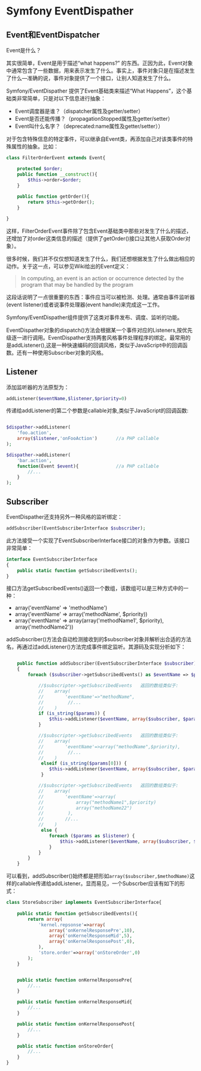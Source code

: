 # Symfony EventDispather

## Event和EventDispatcher

Event是什么？

其实很简单，Event是用于描述“what happens?” 的东西。正因为此，Event对象中通常包含了一些数据，用来表示发生了什么。事实上，事件对象只是在描述发生了什么—准确的说，事件对象提供了一个接口，让别人知道发生了什么。

Symfony/EventDispather 提供了Event基础类来描述“What Happens”，这个基础类非常简单，只是对以下信息进行抽象：

* Event调度器是谁？（dispatcher属性及getter/setter）
* Event是否还能传播？（propagationStopped属性及getter/setter）
* Event叫什么名字？（deprecated:name属性及getter/setter））

对于包含特殊信息的特定事件，可以继承自Event类，再添加自己对该类事件的特殊属性的抽象。比如：

```PHP
class FilterOrderEvent extends Event{

    protected $order;
	public function __construct(){
	    $this->order=$order;
	}
	
	public function getOrder(){
	    return $this->getOrder();
	}

}
```

这样，FilterOrderEvent事件除了包含Event基础类中那些对发生了什么的描述，还增加了对order这类信息的描述（提供了getOrder()接口让其他人获取Order对象）。

很多时候，我们并不仅仅想知道发生了什么，我们还想根据发生了什么做出相应的动作。关于这一点，可以参见Wiki给出的Event定义：

> In computing, an event is an action or occurrence detected by the program that may be handled by the program 

这段话说明了一点很重要的东西：事件应当可以被检测、处理。通常由事件监听器(event listener)或者说事件处理器(event handle)来完成这一工作。

Symfony/EventDispather组件提供了这类对事件发布、调度、监听的功能。

EventDispather对象的dispatch()方法会根据某一个事件对应的Listeners,按优先级逐一进行调用。EventDispather支持两套风格事件处理程序的绑定。最常用的是addListener(),这是一种快速编码的回调风格，类似于JavaScript中的回调函数。还有一种使用Subscriber对象的风格。

## Listener

添加监听器的方法原型为：
```PHP
addListener($eventName,$listener,$priority=0)
```

传递给addListener的第二个参数是callable对象,类似于JavaScript的回调函数:

```PHP

$dispather->addListener(
    'foo.action',
    array($listener,'onFooAction')       //a PHP callable
);

$dispather->addListener(
    'bar.action',
    function(Event $event){              //a PHP callable
        //...
    }
);
```

## Subscriber

EventDispather还支持另外一种风格的监听绑定：

```PHP
addSubscriber(EventSubscriberInterface $subscriber);
```
此方法接受一个实现了EventSubscriberInterface接口的对象作为参数。该接口非常简单：


```PHP
interface EventSubscriberInterface
{
    public static function getSubscribedEvents();
}
```
   
接口方法getSubscribedEvents()返回一个数组，该数组可以是三种方式中的一种：
    
 * array('eventName' => 'methodName')
 * array('eventName' => array('methodName', $priority))
 * array('eventName' => array(array('methodName1', $priority), array('methodName2'))
    
addSubscriber()方法会自动检测接收到的$subscriber对象并解析出合适的方法名，再通过过addListener()方法完成事件绑定监听。其源码及实现分析如下：

```PHP

    public function addSubscriber(EventSubscriberInterface $subscriber)
    {
        foreach ($subscriber->getSubscribedEvents() as $eventName => $params) {

            //$subscripter->getSubscribedEvents   返回的数组类似于: 
            //    array(
            //        'eventName'=>"methodName",
            //         //... 
            //    )
            if (is_string($params)) {
                $this->addListener($eventName, array($subscriber, $params));
            }

            //$subscripter->getSubscribedEvents   返回的数组类似于: 
            //    array(
            //        'eventName'=>array("methodName",$priority),
            //         //... 
            //    )
             elseif (is_string($params[0])) {      
                $this->addListener($eventName, array($subscriber, $params[0]), isset($params[1]) ? $params[1] : 0);
             } 

            //$subscripter->getSubscribedEvents   返回的数组类似于: 
            //    array(
            //        'eventName'=>array(
            //            array("methodName1",$priority)
            //            array("methodName22")
            //         ),
            //        //... 
            //    )
             else {
                foreach ($params as $listener) {
                    $this->addListener($eventName, array($subscriber, $listener[0]), isset($listener[1]) ? $listener[1] : 0);
                }
            }
        }
    }
```

可以看到，addSubscriber()始终都是把形如`array($subscriber,$methodName)`这样的callable传递给addListener。显而易见，一个Subscrber应该有如下的形式：

```PHP
class StoreSubscriber implements EventSubscriberInterface{
    
    public static function getSubscribedEvents(){
        return array(
            'kernel.repsonse'=>array(
                array('onKernelResponsePre',10),
                array('onKernelResponseMid',5),
                array('onKernelResponsePost',0),
            ),
            'store.order'=>array('onStoreOrder',0)
        );
    }


    public static function onKernelResponsePre{
        //...
    }

    public static function onKernelResponseMid{
        //...
    }

    public static function onKernelResponsePost{
        //...
    }

    public static function onStoreOrder{
        //...
    }
}
```





